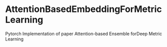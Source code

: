 # AttentionBasedEmbeddingForMetricLearning
Pytorch Implementation of paper Attention-based Ensemble forDeep Metric Learning
